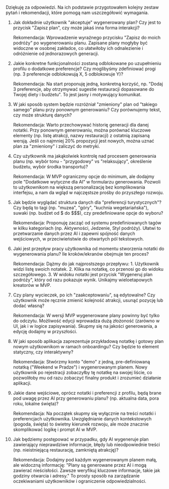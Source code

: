 Dziękuję za odpowiedzi. Na ich podstawie przygotowałem kolejny zestaw pytań i rekomendacji, które pomogą nam uszczegółowić wymagania.

1.  Jak dokładnie użytkownik "akceptuje" wygenerowany plan? Czy jest to przycisk "Zapisz plan", czy może jakaś inna forma interakcji?
    
    Rekomendacja: Wprowadzenie wyraźnego przycisku "Zapisz do moich podróży" po wygenerowaniu planu. Zapisane plany mogłyby być widoczne w osobnej zakładce, co ułatwiłoby ich odnalezienie i odróżnienie od jednorazowych generacji.
    
2.  Jakie konkretne funkcjonalności zostaną odblokowane po uzupełnieniu profilu o dodatkowe preferencje? Czy moglibyśmy zdefiniować progi (np. 3 preferencje odblokowują X, 5 odblokowuje Y)?
    
    Rekomendacja: Na start proponuję jedną, konkretną korzyść, np. "Dodaj 3 preferencje, aby otrzymywać sugestie restauracji dopasowane do Twojej diety i budżetu". To jest jasny i motywujący komunikat.
    
3.  W jaki sposób system będzie rozróżniał "zmieniony" plan od "takiego samego" planu przy ponownym generowaniu? Czy porównujemy tekst, czy może strukturę danych?
    
    Rekomendacja: Warto przechowywać historię generacji dla danej notatki. Przy ponownym generowaniu, można porównać kluczowe elementy (np. listę atrakcji, nazwy restauracji) z ostatnią zapisaną wersją. Jeśli co najmniej 20% propozycji jest nowych, można uznać plan za "zmieniony" i zaliczyć do metryki.
    
4.  Czy użytkownik ma jakąkolwiek kontrolę nad procesem generowania planu (np. wybór tonu - "przygodowy" vs "relaksujący", określenie budżetu, wybór środka transportu)?
    
    Rekomendacja: W MVP ograniczmy opcje do minimum, ale dodajmy pole "Dodatkowe wytyczne dla AI" w formularzu generowania. Pozwoli to użytkownikom na większą personalizację bez komplikowania interfejsu, a nam da wgląd w najczęstsze prośby do przyszłego rozwoju.
    
5.  Jak będzie wyglądać struktura danych dla "preferencji turystycznych"? Czy będą to tagi (np. "muzea", "góry", "kuchnia wegetariańska"), suwaki (np. budżet od $ do $$$), czy predefiniowane opcje do wyboru?
    
    Rekomendacja: Proponuję zacząć od systemu predefiniowanych tagów w kilku kategoriach (np. Aktywności, Jedzenie, Styl podróży). Ułatwi to przetwarzanie danych przez AI i zapewni spójność danych wejściowych, w przeciwieństwie do otwartych pól tekstowych.
    
6.  Jaki jest przepływ pracy użytkownika od momentu stworzenia notatki do wygenerowania planu? Ile kroków/ekranów obejmuje ten proces?
    
    Rekomendacja: Dążmy do jak najprostszego przepływu: 1. Użytkownik widzi listę swoich notatek. 2. Klika na notatkę, co przenosi go do widoku szczegółowego. 3. W widoku notatki jest przycisk "Wygeneruj plan podróży", który od razu pokazuje wynik. Unikajmy wieloetapowych kreatorów w MVP.
    
7.  Czy plany wycieczek, po ich "zaakceptowaniu", są edytowalne? Czy użytkownik może ręcznie zmienić kolejność atrakcji, usunąć pozycję lub dodać własną?
    
    Rekomendacja: W wersji MVP wygenerowane plany powinny być tylko do odczytu. Możliwość edycji wprowadza dużą złożoność (zarówno w UI, jak i w logice zapisywania). Skupmy się na jakości generowania, a edycję dodajmy w przyszłości.
    
8.  W jaki sposób aplikacja zaprezentuje przykładową notatkę i gotowy plan nowym użytkownikom w ramach onboardingu? Czy będzie to element statyczny, czy interaktywny?
    
    Rekomendacja: Stwórzmy konto "demo" z jedną, pre-definiowaną notatką ("Weekend w Pradze") i wygenerowanym planem. Nowy użytkownik po rejestracji zobaczyłby tę notatkę na swojej liście, co pozwoliłoby mu od razu zobaczyć finalny produkt i zrozumieć działanie aplikacji.
    
9.  Jakie dane wejściowe, oprócz notatki i preferencji z profilu, będą brane pod uwagę przez AI przy generowaniu planu? (np. aktualna data, pora roku, lokalne święta)?
    
    Rekomendacja: Na początek skupmy się wyłącznie na treści notatki i preferencjach użytkownika. Uwzględnianie danych kontekstowych (pogoda, święta) to świetny kierunek rozwoju, ale może znacznie skomplikować logikę i prompt AI w MVP.
    
10. Jak będziemy postępować w przypadku, gdy AI wygeneruje plan zawierający nieprawdziwe informacje, błędy lub nieodpowiednie treści (np. nieistniejącą restaurację, zamkniętą atrakcję)?
    
    Rekomendacja: Dodajmy pod każdym wygenerowanym planem małą, ale widoczną informację: "Plany są generowane przez AI i mogą zawierać nieścisłości. Zawsze weryfikuj kluczowe informacje, takie jak godziny otwarcia i adresy." To prosty sposób na zarządzanie oczekiwaniami użytkowników i ograniczenie odpowiedzialności.
